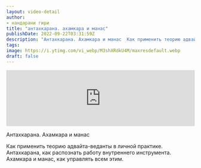 ```yaml
---
layout: video-detail
author:
- нандарани гири
title: "антахкарана. ахамкара и манас"
publishDate: 2022-09-22T03:31:59Z
description: "Антахкарана. Ахамкара и манас  Как применить теорию адвайта-веданты в личной практике. Антахкарана, как распознать работу внутреннего инструмента. Ахамкара и манас, как управлять всем этим."
tags: 
image: https://i.ytimg.com/vi_webp/M3shXRdkU4M/maxresdefault.webp
draft: false
---
```


<iframe width="100%" src="https://www.youtube.com/embed/M3shXRdkU4M" frameborder="0" allowfullscreen=""></iframe> 

 Антахкарана. Ахамкара и манас

 Как применить теорию адвайта-веданты в личной практике. Антахкарана, как распознать работу внутреннего инструмента. Ахамкара и манас, как управлять всем этим.   

 